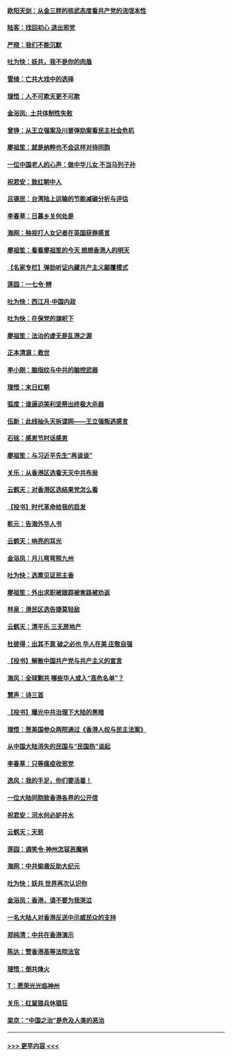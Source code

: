 #### [欧阳天剑：从金三胖的核武态度看共产党的流氓本性](../pages/nsc993/n11702238.md?t=12061344) 
#### [陆客：找回初心 退出邪党](../pages/nsc993/n11702213.md?t=12061344) 
#### [严晓：我们不能沉默](../pages/nsc993/n11702110.md?t=12061344) 
#### [吐为快：妖共，我不是你的肉盾](../pages/nsc993/n11701366.md?t=12061344) 
#### [雪绮：亡共大戏中的选择](../pages/nsc993/n11699922.md?t=12061344) 
#### [理悟：人不可欺天更不可欺](../pages/nsc993/n11699657.md?t=12061344) 
#### [金浴凤:  土共体制性失败](../pages/nsc993/n11699361.md?t=12061344) 
#### [曾铮：从王立强案及川普弹劾案看民主社会危机](../pages/nsc993/n11699318.md?t=12061344) 
#### [廖祖笙：就是纳粹也不会这样对待同胞](../pages/nsc993/n11697658.md?t=12061344) 
#### [一位中国老人的心声：做中华儿女 不当马列子孙](../pages/nsc993/n11697525.md?t=12061344) 
#### [祝君安：致红朝中人](../pages/nsc993/n11697518.md?t=12061344) 
#### [吕锡民：台湾陆上运输的节能减碳分析与评估](../pages/nsc993/n11694983.md?t=12061344) 
#### [李春草：日暮乡关何处是](../pages/nsc993/n11694805.md?t=12061344) 
#### [海网：殃视打人女记者在英国获罪感言](../pages/nsc993/n11693832.md?t=12061344) 
#### [廖祖笙：看看廖祖笙的今天 想想香港人的明天](../pages/nsc993/n11693707.md?t=12061344) 
#### [【名家专栏】弹劾听证内藏共产主义颠覆模式](../pages/nsc993/n11693563.md?t=12061344) 
#### [莲园：一七令‧辨](../pages/nsc993/n11692558.md?t=12061344) 
#### [吐为快：西江月·中国内政](../pages/nsc993/n11692071.md?t=12061344) 
#### [吐为快：在保党的旗帜下](../pages/nsc993/n11691188.md?t=12061344) 
#### [廖祖笙：法治的虚无是乱港之源](../pages/nsc993/n11690605.md?t=12061344) 
#### [正本清源：救世](../pages/nsc993/n11689134.md?t=12061344) 
#### [李小刚：脑指纹与中共的脑控武器](../pages/nsc993/n11688900.md?t=12061344) 
#### [理悟：末日红朝](../pages/nsc993/n11688829.md?t=12061344) 
#### [弧度：谁逼迫美利坚祭出终极大杀器](../pages/nsc993/n11688735.md?t=12061344) 
#### [伍新：此线抽头天拆谍网——王立强叛逃感言](../pages/nsc993/n11687981.md?t=12061344) 
#### [石铭：感恩节时话感恩](../pages/nsc993/n11687568.md?t=12061344) 
#### [廖祖笙：与习近平先生“再谈谈”](../pages/nsc993/n11687005.md?t=12061344) 
#### [关乐：从香港区选看天灭中共布局](../pages/nsc993/n11686647.md?t=12061344) 
#### [云鹤天：对香港区选结果党怎么看](../pages/nsc993/n11686216.md?t=12061344) 
#### [【投书】时代革命给我的启发](../pages/nsc993/n11684287.md?t=12061344) 
#### [乾元：告海外华人书](../pages/nsc993/n11684044.md?t=12061344) 
#### [云鹤天：响亮的耳光](../pages/nsc993/n11684254.md?t=12061344) 
#### [金浴凤：月儿弯弯照九州](../pages/nsc993/n11684231.md?t=12061344) 
#### [吐为快：选票见证民主香](../pages/nsc993/n11684206.md?t=12061344) 
#### [廖祖笙：外出求职被跟踪被套路被劝返](../pages/nsc993/n11683874.md?t=12061344) 
#### [林泉：港民区选告捷莫轻敌](../pages/nsc993/n11683930.md?t=12061344) 
#### [云鹤天：清平乐 三无房地产](../pages/nsc993/n11681521.md?t=12061344) 
#### [杜彼得：出其不意 破之必也 华人在美 庄敬自强](../pages/nsc993/n11679554.md?t=12061344) 
#### [【投书】解散中国共产党与共产主义的宣言](../pages/nsc993/n11679177.md?t=12061344) 
#### [海风：全球剿共 哪些华人或入“高危名单”？](../pages/nsc993/n11678617.md?t=12061344) 
#### [慧声：诗三首](../pages/nsc993/n11678848.md?t=12061344) 
#### [【投书】曝光中共治理下大陆的黑暗](../pages/nsc993/n11678674.md?t=12061344) 
#### [理悟：贺美国参众两院通过《香港人权与民主法案》](../pages/nsc993/n11678104.md?t=12061344) 
#### [从中国大陆消失的民国与“民国热”谈起](../pages/nsc993/n11678075.md?t=12061344) 
#### [李春草：只等瘟疫收邪党](../pages/nsc993/n11677308.md?t=12061344) 
#### [逸风：我的手足，你们要活着！](../pages/nsc993/n11676352.md?t=12061344) 
#### [一位大陆同胞致香港各界的公开信](../pages/nsc993/n11675761.md?t=12061344) 
#### [祝君安：河水何必妒井水](../pages/nsc993/n11675746.md?t=12061344) 
#### [云鹤天：天怒](../pages/nsc993/n11675718.md?t=12061344) 
#### [莲园：调笑令‧神州怎容恶魔祸](../pages/nsc993/n11675648.md?t=12061344) 
#### [海网：中共偷袭反助大纪元](../pages/nsc993/n11673515.md?t=12061344) 
#### [吐为快：妖共 世界再次认识你](../pages/nsc993/n11673506.md?t=12061344) 
#### [金浴凤：香港，请不要为我哭泣](../pages/nsc993/n11673248.md?t=12061344) 
#### [一名大陆人对香港反送中示威民众的支持](../pages/nsc993/n11672615.md?t=12061344) 
#### [郑纯清：中共在香港演示](../pages/nsc993/n11670539.md?t=12061344) 
#### [陈达：赞香港高等法院法官](../pages/nsc993/n11669542.md?t=12061344) 
#### [理悟：倒共烽火](../pages/nsc993/n11668844.md?t=12061344) 
#### [T：愿荣光光临神州](../pages/nsc993/n11668421.md?t=12061344) 
#### [关乐：红鼠狼兵休猖狂](../pages/nsc993/n11668378.md?t=12061344) 
#### [梁京：“中国之治”是危及人类的恶治](../pages/nsc993/n11668328.md?t=12061344) 

----
#### [ >>> 更早内容 <<< ](../indexes/nsc993-earlier.md)
